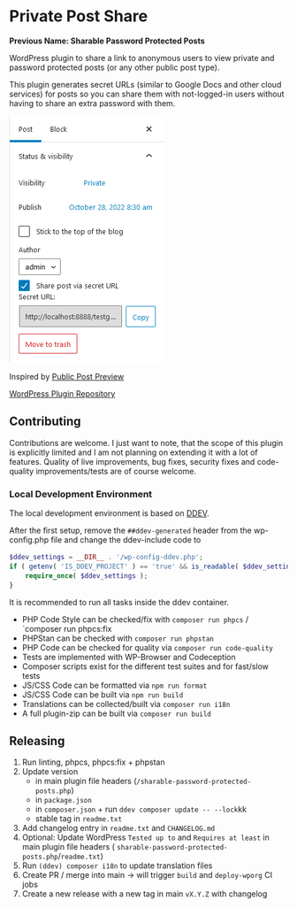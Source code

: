 # Private Post Share

**Previous Name: Sharable Password Protected Posts**

WordPress plugin to share a link to anonymous users to view private and password protected posts (or any other public
post type).

This plugin generates secret URLs (similar to Google Docs and other cloud services) for posts so you can share them with
not-logged-in users without having to share an extra password with them.

![Screenshot of the Posts Edit Page](.wordpress-org/screenshot-1.png)

Inspired by [Public Post Preview](https://github.com/ocean90/public-post-preview)

[WordPress Plugin Repository](https://wordpress.org/plugins/sharable-password-protected-posts/)

## Contributing

Contributions are welcome. I just want to note, that the scope of this plugin is explicitly limited and I am not
planning on extending it with a lot of features.
Quality of live improvements, bug fixes, security fixes and code-quality improvements/tests are of course welcome.

### Local Development Environment

The local development environment is based on [DDEV](https://ddev.readthedocs.io/en/latest/).

After the first setup, remove the `##ddev-generated` header from the wp-config.php file and change the ddev-include code
to

```php
$ddev_settings = __DIR__ . '/wp-config-ddev.php';
if ( getenv( 'IS_DDEV_PROJECT' ) == 'true' && is_readable( $ddev_settings ) ) {
	require_once( $ddev_settings );
}
```

It is recommended to run all tasks inside the ddev container.

- PHP Code Style can be checked/fix with `composer run phpcs` / `composer run phpcs:fix
- PHPStan can be checked with `composer run phpstan`
- PHP Code can be checked for quality via `composer run code-quality`
- Tests are implemented with WP-Browser and Codeception
- Composer scripts exist for the different test suites and for fast/slow tests
- JS/CSS Code can be formatted via `npm run format`
- JS/CSS Code can be built via `npm run build`
- Translations can be collected/built via `composer run i18n`
- A full plugin-zip can be built via `composer run build`

## Releasing

1. Run linting, phpcs, phpcs:fix + phpstan
2. Update version
    - in main plugin file headers (`/sharable-password-protected-posts.php`)
    - in `package.json`
    - in `composer.json` + run `ddev composer update -- --lock`kk
    - stable tag in `readme.txt`
3. Add changelog entry in `readme.txt` and `CHANGELOG.md`
4. Optional: Update WordPress `Tested up to` and `Requires at least` in main plugin file headers (
   `sharable-password-protected-posts.php`/`readme.txt`)
5. Run `(ddev) composer i18n` to update translation files
6. Create PR / merge into main -> will trigger `build` and `deploy-wporg` CI jobs
7. Create a new release with a new tag in main `vX.Y.Z` with changelog
